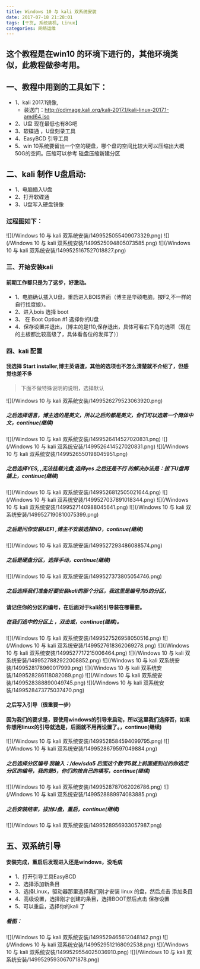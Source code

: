 ```yaml
---
title: Windows 10 与 kali 双系统安装
date: 2017-07-18 21:28:01
tags: [干货, 系统装机, Linux]
categories: 网络运维
---
```

## 这个教程是在win10 的环境下进行的，其他环境类似，此教程做参考用。

## 一、教程中用到的工具如下：
+ 1、kali 2017.1镜像, 
	+ 装送门：http://cdimage.kali.org/kali-2017.1/kali-linux-2017.1-amd64.iso
+ 2、U盘  现在最低也有8G吧
+ 3、软碟通 ，U盘刻录工具
+ 4、EasyBCD 引导工具
+ 5、win 10系统要留出一个空的硬盘，哪个盘的空间比较大可以压缩出大概50G的空间。压缩可以参考 磁盘压缩新建分区

## 二、kali 制作 U盘启动:
+ 1、电脑插入U盘
+ 2、打开软碟通
+ 3、U盘写入硬盘镜像

### 过程图如下：

![](/Windows 10 与 kali 双系统安装/1499525055409073329.png)
![](/Windows 10 与 kali 双系统安装/1499525094805073585.png)
![](/Windows 10 与 kali 双系统安装/1499525167527018827.png)

### 三、开始安装kali 
#### 前期工作都只是为了这步，好激动。
+ 1、电脑确认插入U盘，重启进入BOIS界面（博主是华硕电脑，按F2,不一样的自行找度娘）。
+ 2、进入bois 选择 boot 
+ 3、 在 Boot Option #1 选择你的U盘
+ 4、保存设置并退出，（博主的是f10,保存退出，具体可看右下角的选项（现在的主板都比较高级了，具体看各位的发挥了））

### 四、kali 配置
#### 我选择 Start installer,博主英语渣，其他的选项也不怎么清楚就不介绍了，但感觉也差不多
> 下面不做特殊说明的说明，选择默认

![](/Windows 10 与 kali 双系统安装/1499526279523063920.png)
##### 之后选择语言，博主选的是英文，所以之后的都是英文，你们可以选第一个简体中文，continue(继续)
![](/Windows 10 与 kali 双系统安装/1499526414527020831.png)
![](/Windows 10 与 kali 双系统安装/1499526414527020831.png)
![](/Windows 10 与 kali 双系统安装/1499526550198045951.png)
##### 之后选择YES, ,无法挂载光盘,选择yes 之后还是不行 的解决办法是：拔下U盘再插上，continue(继续)
![](/Windows 10 与 kali 双系统安装/1499526812505021644.png)
![](/Windows 10 与 kali 双系统安装/1499527037891018344.png)
![](/Windows 10 与 kali 双系统安装/1499527140988045641.png)
![](/Windows 10 与 kali 双系统安装/1499527190810075399.png)
##### 之后是问你安装UEFI ,博主不安装选择NO，continue(继续)
![](/Windows 10 与 kali 双系统安装/1499527293486088574.png)
##### 之后是硬盘分区，选择手动，continue(继续)
![](/Windows 10 与 kali 双系统安装/1499527373805054746.png)
##### 之后选择我们准备好要安装kali的那个分区，我这里是编号为5的分区，
#### 请记住你的分区的编号，在后面对于kali的引导装在哪需要。
##### 在我们选中的分区上 ，双击或，continue(继续)。
![](/Windows 10 与 kali 双系统安装/1499527526958050516.png)
![](/Windows 10 与 kali 双系统安装/1499527618362069278.png)
![](/Windows 10 与 kali 双系统安装/1499527717215006464.png)
![](/Windows 10 与 kali 双系统安装/1499527882922008852.png)
![](/Windows 10 与 kali 双系统安装/1499528178960017999.png)
![](/Windows 10 与 kali 双系统安装/1499528286118082089.png)
![](/Windows 10 与 kali 双系统安装/1499528388890049745.png)
![](/Windows 10 与 kali 双系统安装/1499528473775037470.png)
#### 之后写入引导（很重要一步）             
#### 因为我们的要求是，要使用windows的引导来启动，所以这里我们选择否，如果你想用linux的引导就选是，后面就不用再设置了。，continue(继续)
![](/Windows 10 与 kali 双系统安装/1499528584594099795.png)
![](/Windows 10 与 kali 双系统安装/1499528679597049884.png)
##### 之后选择分区编号 我输入：/dev/sda5   后面这个数字5就上前面提到过的你选定分区的编号，我的是5，你们的按自己的填写，continue(继续)
![](/Windows 10 与 kali 双系统安装/1499528787062026786.png)
![](/Windows 10 与 kali 双系统安装/1499528889974083885.png)
##### 之后安装结束，拔出U盘，重启，continue(继续)
![](/Windows 10 与 kali 双系统安装/1499528956933057987.png)

## 五、双系统引导
#### 安装完成，重启后发现进入还是windows，没毛病
+ 1、打开引导工具EasyBCD
+ 2、选择添加新条目
+ 3、选择Linux，驱动器那里选择我们刚才安装 linux 的盘，然后点击 添加条目
+ 4、高级设置，选择刚才创建的条目，选择BOOT然后点击 保存设置
+ 5、可以重启，选择你的kali 了


##### 看图：
![](/Windows 10 与 kali 双系统安装/1499529465612048142.png)
![](/Windows 10 与 kali 双系统安装/1499529512168092538.png)
![](/Windows 10 与 kali 双系统安装/1499529554025036910.png)
![](/Windows 10 与 kali 双系统安装/1499529593067071878.png)
